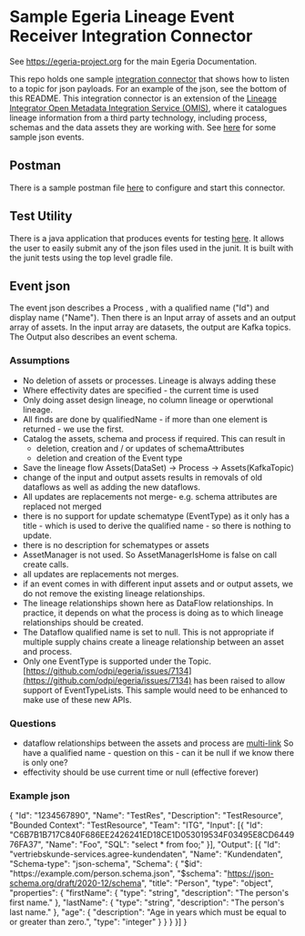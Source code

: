 <!-- SPDX-License-Identifier: CC-BY-4.0 -->
<!-- Copyright Contributors to the Egeria project. -->

# Sample Egeria Lineage Event Receiver Integration Connector

See https://egeria-project.org for the main Egeria Documentation.

This repo holds one sample [integration connector](https://egeria-project.org/concepts/integration-connector/?h=integration+conne) that shows how 
to listen to a topic for json payloads. For an example of the json, see the bottom of this README. This integration connector is an extension of the 
[Lineage Integrator Open Metadata Integration Service (OMIS)](https://egeria-project.org/services/omis/lineage-integrator/overview/), where it
catalogues lineage information from a third party technology, including process,
schemas and the data assets they are working with. See [here](https://github.com/odpi/egeria-connector-integration-lineage-event-driven-sample/tree/main/src/test/resources)
for some sample json events.

## Postman
There is a sample postman file [here](https://github.com/odpi/egeria-connector-integration-lineage-event-driven-sample/blob/main/postman/Egeria%20Integration%20Connector%20sample%20event%20Lineage.postman_collection.json) to
configure and start this connector.

## Test Utility
There is a java application that produces events for testing [here](https://github.com/odpi/egeria-connector-integration-lineage-event-driven-sample/blob/main/src/test/java/org/odpi/openmetadata/adapters/connectors/integration/lineage/utils/EventProducerUtility.java). It allows the user to easily submit any of the json files used in the junit.
It is built with the junit tests using the top level gradle file.

## Event json 

The event json describes a Process , with a qualified name ("Id") and display name ("Name").
Then there is an Input array of assets and an output array of assets. In the input array are datasets, the output are Kafka topics.
The Output also describes an event schema.


### Assumptions
- No deletion of assets or processes. Lineage is always adding these
- Where effectivity dates are specified - the current time is used
- Only doing asset design lineage, no column lineage or operwtional lineage.
- All finds are done by qualifiedName - if more than one element is returned - we use the first. 
- Catalog the assets, schema and process if required. This can result in 
  - deletion, creation and / or updates of schemaAttributes
  - deletion and creation of the Event type
- Save the lineage flow Assets(DataSet) -> Process -> Assets(KafkaTopic)
- change of the input and output assets results in removals of old dataflows as well as adding the new dataflows.
- All updates are replacements not merge- e.g. schema attributes are replaced not merged
- there is no support for update schematype (EventType) as it only has a title - which is used to derive the qualified name - so there is nothing to update.
- there is no description for schematypes or assets
- AssetManager is not used. So AssetManagerIsHome is false on call create calls.
- all updates are replacements not merges.
- if an event comes in with different input assets and or output assets, we do not remove the existing lineage relationships.
- The lineage relationships shown here as DataFlow relationships. In practice, it depends on
what the process is doing as to which lineage relationships should be created.
- The Dataflow qualified name is set to null. This is not appropriate if multiple 
supply chains create a lineage relationship between an asset and process. 
- Only one EventType is supported under the Topic. [https://github.com/odpi/egeria/issues/7134](https://github.com/odpi/egeria/issues/7134) has been raised to allow
support of EventTypeLists. This sample would need to be enhanced to make use of these new APIs.  
### Questions
- dataflow relationships between the assets and process are [multi-link](https://egeria-project.org/concepts/uni-multi-link/?h=multi+link#multi-link-relationships)
So have a qualified name - question on this - can it be null if we know there is only one?
- effectivity should be use current time or null (effective forever)
### Example json
{
"Id": "1234567890",
"Name": "TestRes",
"Description": "TestResource",
"Bounded Context": "TestResource",
"Team": "ITG",
"Input": [{
"Id": "C6B7B1B717C840F686EE2426241ED18CE1D053019534F03495E8CD644976FA37",
"Name": "Foo",
"SQL": "select * from foo;"
}],
"Output": [{
"Id": "vertriebskunde-services.agree-kundendaten",
"Name": "Kundendaten",
"Schema-type": "json-schema",
"Schema": {
"$id": "https://example.com/person.schema.json",
"$schema": "https://json-schema.org/draft/2020-12/schema",
"title": "Person",
"type": "object",
"properties": {
"firstName": {
"type": "string",
"description": "The person's first name."
},
"lastName": {
"type": "string",
"description": "The person's last name."
},
"age": {
"description": "Age in years which must be equal to or greater than zero.",
"type": "integer"
}
}
}
}]
}
